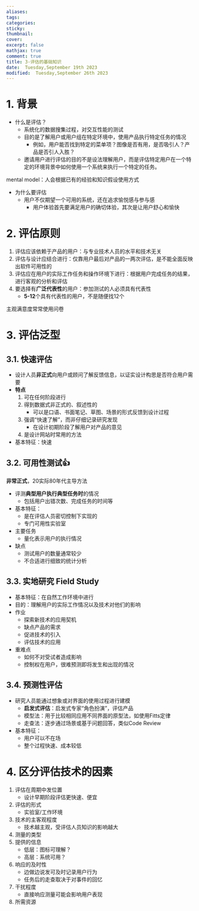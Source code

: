 ```yaml
---
aliases: 
tags: 
categories: 
sticky: 
thumbnail: 
cover: 
excerpt: false
mathjax: true
comment: true
title: 3-评估的基础知识
date:  Tuesday,September 19th 2023
modified:  Tuesday,September 26th 2023
---
```


# 1. 背景

- 什么是评估？
	- 系统化的数据搜集过程，对交互性能的测试
	- 目的是了解用户或用户组在特定环境中，使用产品执行特定任务的情况
		- 例如，用户能否找到特定的菜单项？图像是否有用，是否吸引人？产品是否引人入胜？
	- 邀请用户进行评估的目的不是设法理解用户，而是评估特定用户在一个特定的环境背景中如何使用一个系统来执行一个特定的任务。

mental model：人会根据已有的经验和知识假设使用方式

- 为什么要评估
	- 用户不仅期望一个可用的系统，还在追求愉悦感与参与感
		- 用户体验首先要满足用户的确切体验，其次是让用户舒心和愉快

# 2. 评估原则

1. 评估应该依赖于产品的用户：与专业技术人员的水平和技术无关
2. 评估与设计应结合进行：仅靠用户最后对产品的一两次评估，是不能全面反映出软件可用性的
3. 评估应在用户的实际工作任务和操作环境下进行：根据用户完成任务的结果，进行客观的分析和评估
4. 要选择有**广泛代表性**的用户：参加测试的人必须具有代表性
	- **5-12**个具有代表性的用户，不是随便找12个

主观满意度常常使用问卷

# 3. 评估泛型

## 3.1. 快速评估

- 设计人员**非正式**向用户或顾问了解反馈信息，以证实设计构思是否符合用户需要
- **特点**
	1. 可在任何阶段进行
	2. 得到数据式非正式的、叙述性的
		- 可以是口语、书面笔记、草图、场景的形式反馈到设计过程
	3. 强调“快速了解”，而非仔细记录研究发现
		- 在设计初期阶段了解用户对产品的意见
	4. 是设计网站时常用的方法
- 基本特征：快速

## 3.2. 可用性测试👍

**非常正式**，20实际80年代主导方法

- 评测**典型用户执行典型任务时**的情况
	- 包括用户出错次数、完成任务的时间等
- 基本特征：
	- 是在评估人员密切控制下实现的
	- 专门可用性实验室
- 主要任务
	- 量化表示用户的执行情况
- 缺点
	- 测试用户的数量通常较少
	- 不合适进行细致的统计分析

## 3.3. 实地研究 Field Study

- 基本特征：在自然工作环境中进行
- 目的：理解用户的实际工作情况以及技术对他们的影响
- 作业
	- 探索新技术的应用契机
	- 缺点产品的需求
	- 促进技术的引入
	- 评估技术的应用
- 重难点
	- 如何不对受试者造成影响
	- 控制权在用户，很难预测即将发生和出现的情况

## 3.4. 预测性评估

- 研究人员能通过想象或对界面的使用过程进行建模
	- **启发式评估**：启发式专家“角色扮演”，评估产品
	- 模型法：用于比较相同应用不同界面的原型法，如使用Fitts定律
	- 走查法：逐步通过场景或基于问题回答，类似Code Review
- 基本特征：
	- 用户可以不在场
	- 整个过程快速、成本较低

# 4. 区分评估技术的因素

1. 评估在周期中发位置
	- 设计早期阶段评估更快速、便宜
2. 评估的形式
	- 实验室/工作环境
3. 技术的主客观程度
	- 技术越主观，受评估人员知识的影响越大
4. 测量的类型
5. 提供的信息
	- 低层：图标可理解？
	- 高层：系统可用？
6. 响应的及时性
	- 边做边说发可及时记录用户行为
	- 任务后的走查取决于对事件的回忆
7. 干扰程度
	- 直接响应测量可能会影响用户表现
8. 所需资源


